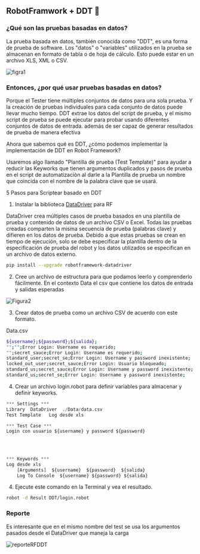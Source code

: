## RobotFramwork + DDT 🚀


### ¿Qué son las pruebas basadas en datos?

La prueba basada en datos, también conocida como "DDT", es una forma de prueba de software. Los "datos" o "variables" utilizados en la prueba se almacenan en formato de tabla o de hoja de cálculo. Esto puede estar en un archivo XLS, XML o CSV.

![figra1](https://user-images.githubusercontent.com/55904664/199085411-a3a97762-31ca-4e9b-83d4-2943a76b5c4e.png)

### Entonces, ¿por qué usar pruebas basadas en datos?

Porque el Tester tiene múltiples conjuntos de datos para una sola prueba. Y la creación de pruebas individuales para cada conjunto de datos puede llevar mucho tiempo. DDT extrae los datos del script de prueba, y el mismo script de prueba se puede ejecutar para probar usando diferentes conjuntos de datos de entrada. además de ser capaz de generar resultados de prueba de manera efectiva

Ahora que sabemos qué es DDT, ¿cómo podemos implementar la implementación de DDT en Robot Framework?

Usaremos algo llamado "Plantilla de prueba (Test Template)" para ayudar a reducir las Keyworks que tienen argumentos duplicados y pasos de prueba en el script de automatizaciòn al darle a la Plantilla de prueba un nombre que coincida con el nombre de la palabra clave que se usará. 

5 Pasos para Scriptear basado en DDT

1. Instalar la biblioteca [DataDriver](https://robocorp.com/docs/libraries/3rd-party-libraries/datadriver-library#example-suite) para RF

DataDriver crea múltiples casos de prueba basados ​​en una plantilla de prueba y contenido de datos de un archivo CSV o Excel. Todas las pruebas creadas comparten la misma secuencia de prueba (palabras clave) y difieren en los datos de prueba. Debido a que estas pruebas se crean en tiempo de ejecución, solo se debe especificar la plantilla dentro de la especificación de prueba del robot y los datos utilizados se especifican en un archivo de datos externo.


```sh
pip install --upgrade robotframework-datadriver
```

2. Cree un archivo de estructura para que podamos leerlo y comprenderlo fácilmente. En el contexto Data el csv que contiene los datos de entrada y salidas esperadas

![Figura2](https://user-images.githubusercontent.com/55904664/199086121-ff2ee634-6021-47e6-bfcb-9e9e1b21703d.png)


3. Crear datos de prueba como un archivo CSV de acuerdo con este formato.

Data.csv
```sh
${username};${password};${salida};
"";"";Error Login: Username es requerido;
"";secret_sauce;Error Login: Username es requerido;
standard_user;secret_se;Error Login: Username y password inexistente;
locked_out_user;secret_sauce;Error Login: Usuario bloqueado;
standard_us;secret_sauce;Error Login: Username y password inexistente;
standard_us;secret_se;Error Login: Username y password inexistente;
```

4. Crear un archivo login.robot para definir variables para almacenar y definir keyworks.

```python
*** Settings ***
Library  DataDriver  ./Data/data.csv
Test Template   Log desde xls

*** Test Case ***
Login con usuario ${username} y password ${password}
    
    
    

*** Keywords ***
Log desde xls
    [Arguments]  ${username}  ${password}  ${salida}
    Log To Console  ${username} ${password} ${salida}
```

4. Ejecute este comando en la Terminal y vea el resultado.

```sh
robot -d Result DDT/login.robot
```
### Reporte
Es interesante que en el mismo nombre del test se usa los argumentos pasados desde el DataDriver que maneja la carga

![reporteRFDDT](https://user-images.githubusercontent.com/55904664/199089139-eedf4508-2bc5-4d37-97fa-4997afaeeeb1.png)


